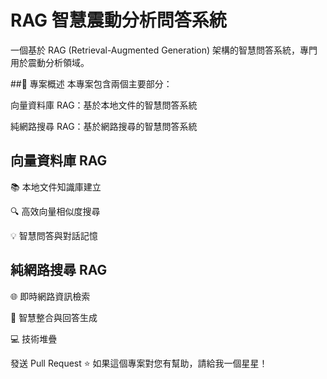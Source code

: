 # RAG 智慧震動分析問答系統
一個基於 RAG (Retrieval-Augmented Generation) 架構的智慧問答系統，專門用於震動分析領域。

##📖 專案概述
本專案包含兩個主要部分：

向量資料庫 RAG：基於本地文件的智慧問答系統

純網路搜尋 RAG：基於網路搜尋的智慧問答系統

## 向量資料庫 RAG

📚 本地文件知識庫建立

🔍 高效向量相似度搜尋

💡 智慧問答與對話記憶

## 純網路搜尋 RAG

🌐 即時網路資訊檢索

🤖 智慧整合與回答生成

💻 技術堆疊


發送 Pull Request
⭐ 如果這個專案對您有幫助，請給我一個星星！
